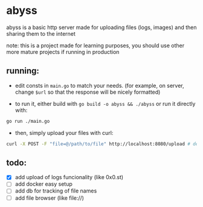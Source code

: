 # abyss
abyss is a basic http server made for uploading files (logs, images) and then sharing them to the internet

note: this is a project made for learning purposes, you should use other more mature projects if running in production

## running:
- edit consts in `main.go` to match your needs. (for example, on server, change `$url` so that the response will be nicely formatted)

- to run it, either build with `go build -o abyss && ./abyss` or run it directly with:
```bash
go run ./main.go
```

- then, simply upload your files with curl:
```bash
curl -X POST -F "file=@/path/to/file" http://localhost:8080/upload # default url:port
```
## todo:
- [x] add upload of logs funcionality (like 0x0.st)
- [ ] add docker easy setup
- [ ] add db for tracking of file names
- [ ] add file browser (like file://)
